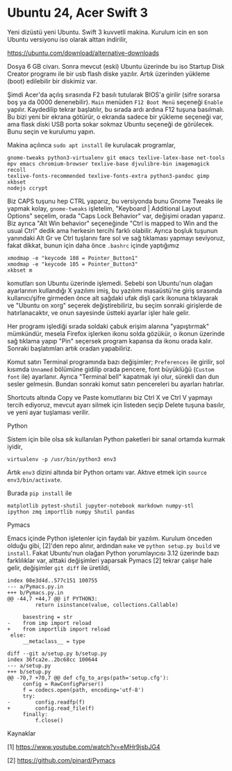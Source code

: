 # Ubuntu 24, Acer Swift 3

Yeni dizüstü yeni Ubuntu. Swift 3 kuvvetli makina. Kurulum icin en son
Ubuntu versiyonu iso olarak alttan indirilir,

https://ubuntu.com/download/alternative-downloads

Dosya 6 GB civarı. Sonra mevcut (eski) Ubuntu üzerinde bu iso Startup
Disk Creator programı ile bir usb flash diske yazılır. Artık üzerinden
yükleme (boot) edilebilir bir diskimiz var.

Şimdi Acer'da açılış sırasında F2 basılı tutularak BIOS'a girilir
(sifre sorarsa boş ya da 0000 denenebilir). `Main` menüden `F12 Boot
Menü` seçeneği `Enable` yapılır. Kaydedilip tekrar başlatılır, bu
sırada ardı ardına F12 tuşuna basılmalı. Bu bizi yeni bir ekrana
götürür, o ekranda sadece bir yükleme seçeneği var, ama flask diski
USB porta sokar sokmaz Ubuntu seçeneği de görülecek. Bunu seçin ve
kurulumu yapın.

Makina açılınca `sudo apt install` ile kurulacak programlar,

```
gnome-tweaks python3-virtualenv git emacs texlive-latex-base net-tools
mpv emacs chromium-browser texlive-base djvulibre-bin imagemagick recoll
texlive-fonts-recommended texlive-fonts-extra python3-pandoc gimp xkbset
nodejs ccrypt
```

Biz CAPS tuşunu hep CTRL yaparız, bu versiyonda bunu Gnome Tweaks ile
yapmak kolay, `gnome-tweaks` işletelim, "Keyboard | Additional Layout
Options" seçelim, orada "Caps Lock Behavior" var, değişimi oradan
yaparız.  Biz ayrıca "Alt Win behavior" seçeneğinde "Ctrl is mapped to
Win and the usual Ctrl" dedik ama herkesin tercihi farklı
olabilir. Ayrıca boşluk tuşunun yanındaki Alt Gr ve Ctrl tuşlarını
fare sol ve sağ tıklaması yapmayı seviyoruz, fakat dikkat, bunun için
daha önce `.bashrc` içinde yaptığımız

```
xmodmap -e "keycode 108 = Pointer_Button1"
xmodmap -e "keycode 105 = Pointer_Button3"
xkbset m
```

komutları son Ubuntu üzerinde işlemedi. Sebebi son Ubuntu'nun olağan
ayarlarının kullandığı X yazılımı imiş, bu yazılımı masaüstü'ne giriş
sırasında kullanıcı/şifre girmeden önce alt sağdaki ufak dişli çark
ikonuna tıklayarak ve "Ubuntu on xorg" seçerek değiştirebiliriz, bu
seçim sonraki girişlerde de hatırlanacaktır, ve onun sayesinde üstteki
ayarlar işler hale gelir.

Her programı işlediği sırada soldaki çabuk erişim alanına
"yapıştırmak" mümkündür, mesela Firefox işlerken ikonu solda gözükür,
o ikonun üzerinde sağ tıklama yapıp "Pin" seçersek program kapansa da
ikonu orada kalır. Sonraki başlatımları artık oradan yapabiliriz.

Komut satırı Terminal programında bazı değişimler; `Preferences` ile
girilir, sol kısımda `Unnamed` bölümüne gidilip orada pencere, font
büyüklüğü (`Custom font` ile) ayarlanır.  Ayrıca "Terminal bell"
kapatmak iyi olur, sürekli dan dun sesler gelmesin. Bundan sonraki
komut satırı pencereleri bu ayarları hatırlar.

Shortcuts altında Copy ve Paste komutlarını biz Ctrl X ve Ctrl V
yapmayı tercih ediyoruz, mevcut ayarı silmek için listeden seçip
Delete tuşuna basılır, ve yeni ayar tuşlaması verilir.

Python 

Sistem için bile olsa sık kullanılan Python paketleri bir sanal
ortamda kurmak iyidir,

```
virtualenv -p /usr/bin/python3 env3
```

Artık `env3` dizini altında bir Python ortamı var. Aktıve etmek için
`source env3/bin/activate`.

Burada `pip install` ile

```
matplotlib pytest-shutil jupyter-notebook markdown numpy-stl
ipython zmq importlib numpy Shutil pandas
```

Pymacs

Emacs içinde Python işletenler için faydalı bir yazılım. Kurulum
önceden olduğu gibi, [2]'den repo alınır, ardından `make` ve `python
setup.py build` ve `install`. Fakat Ubuntu'nun olağan Python
yorumlayıcısı 3.12 üzerinde bazı farklılıklar var, alttaki değişimleri
yaparsak Pymacs [2] tekrar çalışır hale gelir, değişimler `git diff`
ile üretildi,

```
index 08e3d4d..577c151 100755
--- a/Pymacs.py.in
+++ b/Pymacs.py.in
@@ -44,7 +44,7 @@ if PYTHON3:
         return isinstance(value, collections.Callable)
 
     basestring = str
-    from imp import reload
+    from importlib import reload
 else:
     __metaclass__ = type
 
diff --git a/setup.py b/setup.py
index 36fca2e..2bc68cc 100644
--- a/setup.py
+++ b/setup.py
@@ -70,7 +70,7 @@ def cfg_to_args(path='setup.cfg'):
     config = RawConfigParser()
     f = codecs.open(path, encoding='utf-8')
     try:
-        config.readfp(f)
+        config.read_file(f)
     finally:
         f.close()
```

Kaynaklar

[1] https://www.youtube.com/watch?v=eMHr9jsbJG4

[2] https://github.com/pinard/Pymacs

